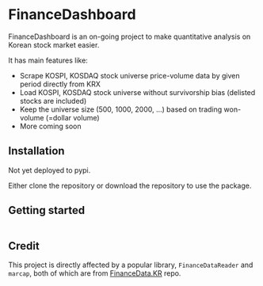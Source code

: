 # FinanceDashboard

FinanceDashboard is an on-going project to make quantitative analysis on Korean stock market easier. 

It has main features like: 

- Scrape KOSPI, KOSDAQ stock universe price-volume data by given period directly from KRX
- Load KOSPI, KOSDAQ stock universe without survivorship bias (delisted stocks are included)
- Keep the universe size (500, 1000, 2000, ...) based on trading won-volume (=dollar volume)
- More coming soon

## Installation

Not yet deployed to pypi. 

Either clone the repository or download the repository to use the package. 

## Getting started

```python

```

## Credit

This project is directly affected by a popular library, `FinanceDataReader` and `marcap`, both of which are from [FinanceData.KR](http://FinanceData.KR) repo.